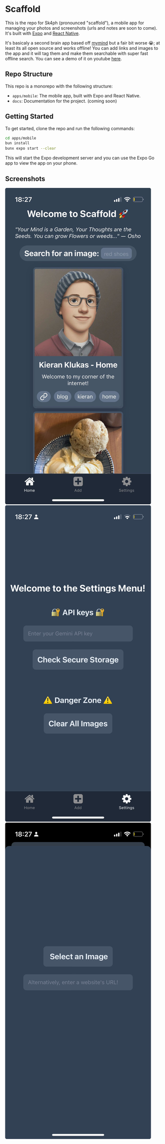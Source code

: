 # Scaffold

This is the repo for Sk4ph (pronounced "scaffold"), a mobile app for managing your photos and screenshots (urls and notes are soon to come). It's built with [Expo](https://expo.dev) and [React Native](https://reactnative.dev).

It's basicaly a second brain app based off [mymind](https://mymind.com/) but a fair bit worse 😭; at least its all open source and works offline! You can add links and images to the app and it will tag them and make them searchable with super fast offline search. You can see a demo of it on youtube [here](https://www.youtube.com/shorts/m5ASqlrYX_Q).

## Repo Structure

This repo is a monorepo with the following structure:
- `apps/mobile`: The mobile app, built with Expo and React Native.
- `docs`: Documentation for the project. (coming soon)

## Getting Started

To get started, clone the repo and run the following commands:

```bash
cd apps/mobile
bun install
bunx expo start --clear
```

This will start the Expo development server and you can use the Expo Go app to view the app on your phone.

## Screenshots
<p>
    <img src="https://github.com/kcoderhtml/scaffold/raw/master/.github/images/home.jpg" >
    <img src="https://github.com/kcoderhtml/scaffold/raw/master/.github/images/settings.jpg" >
    <img src="https://github.com/kcoderhtml/scaffold/raw/master/.github/images/add.jpg" >
</p>

